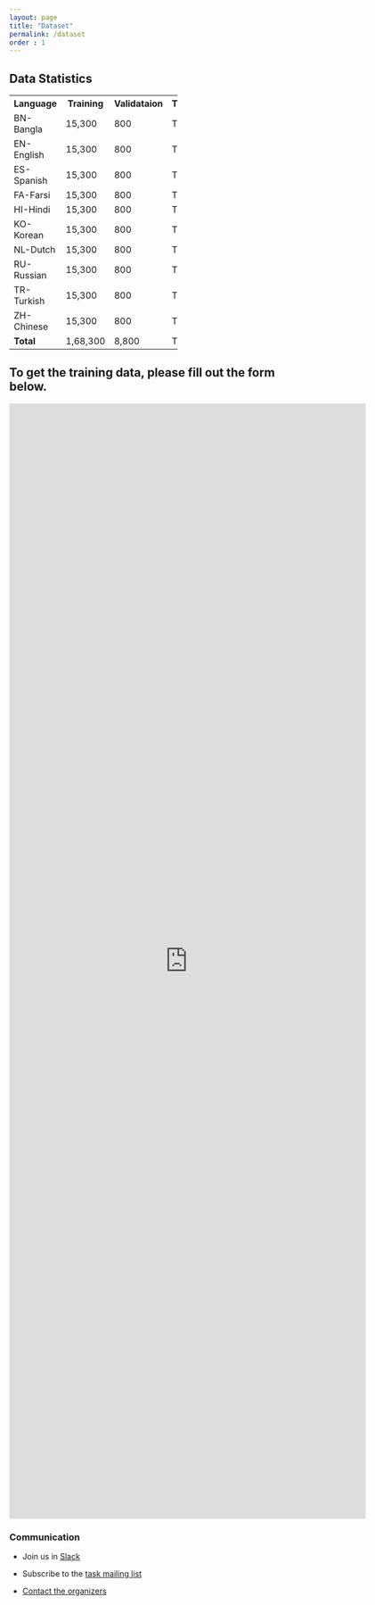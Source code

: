 ```yaml
---
layout: page
title: "Dataset"
permalink: /dataset
order : 1
---
```


## Data Statistics
<table style="width:60%">
  <tr>
    <th>Language</th>
    <th>Training</th>
    <th>Validataion</th>
    <th>Test</th>
  </tr>


  <tr>
    <td>BN-Bangla</td>    
    <td>15,300</td>
    <td>800</td>
    <td> TBA </td>
  </tr>
  <tr>
    <td>EN-English</td>
    <td>15,300</td>
    <td>800</td>
    <td> TBA </td>
  </tr>
    
  <tr>
    <td>ES-Spanish</td>
    <td>15,300</td>
    <td>800</td>
    <td> TBA </td>
  </tr>
  
  <tr>
    <td>FA-Farsi</td>
    <td>15,300</td>
    <td>800</td>
    <td> TBA </td>
  </tr>
  
  <tr>
    <td>HI-Hindi</td>
    <td>15,300</td>
    <td>800</td>
    <td> TBA </td>
  </tr>
  
  
  <tr>
    <td>KO-Korean</td>
    <td>15,300</td>
    <td>800</td>
    <td> TBA </td>
  </tr>
  
  <tr>
    <td>NL-Dutch</td>
    <td>15,300</td>
    <td>800</td>
    <td> TBA </td>
  </tr>
  
  <tr>
    <td>RU-Russian</td>
    <td>15,300</td>
    <td>800</td>
    <td> TBA </td>
  </tr>
  
  <tr>
    <td>TR-Turkish</td>
    <td>15,300</td>
    <td>800</td>
    <td> TBA </td>
  </tr>
  
  <tr>
    <td>ZH-Chinese</td>
    <td>15,300</td>
    <td>800</td>
    <td> TBA </td>
  </tr>
  
  <tr>
    <td><b>Total</b></td>
    <td>1,68,300</td>
    <td>8,800</td>
    <td> TBA </td>
  </tr>

</table>

## To get the training data, please fill out the form below.

<iframe src="https://docs.google.com/forms/d/e/1FAIpQLSfAYk1uhMdE5ft54IDKy_wxiMKzBdweNVg1JxDZqqpt-KNZjA/viewform?embedded=true" width="640" height="2000" frameborder="0" marginheight="0" marginwidth="0">To get the training data, please fill out the form below</iframe>



### Communication
* Join us in <a href="https://join.slack.com/t/multiconer/shared_invite/zt-vi3g97cx-MpqTvS07XX22S78nRC2s0Q">Slack</a>

* Subscribe to the [task mailing list](mailto:multiconer-semeval@googlegroups.com)

* [Contact the organizers](mailto:multiconer-semeval-organizers@googlegroups.com)